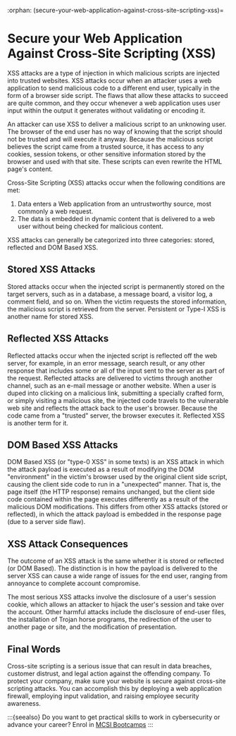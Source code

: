 :orphan:
(secure-your-web-application-against-cross-site-scripting-xss)=

# Secure your Web Application Against Cross-Site Scripting (XSS)

XSS attacks are a type of injection in which malicious scripts are injected into trusted websites. XSS attacks occur when an attacker uses a web application to send malicious code to a different end user, typically in the form of a browser side script. The flaws that allow these attacks to succeed are quite common, and they occur whenever a web application uses user input within the output it generates without validating or encoding it.

An attacker can use XSS to deliver a malicious script to an unknowing user. The browser of the end user has no way of knowing that the script should not be trusted and will execute it anyway. Because the malicious script believes the script came from a trusted source, it has access to any cookies, session tokens, or other sensitive information stored by the browser and used with that site. These scripts can even rewrite the HTML page's content.

Cross-Site Scripting (XSS) attacks occur when the following conditions are met:

1. Data enters a Web application from an untrustworthy source, most commonly a web request.
2. The data is embedded in dynamic content that is delivered to a web user without being checked for malicious content.

XSS attacks can generally be categorized into three categories: stored, reflected and DOM Based XSS.

## Stored XSS Attacks

Stored attacks occur when the injected script is permanently stored on the target servers, such as in a database, a message board, a visitor log, a comment field, and so on. When the victim requests the stored information, the malicious script is retrieved from the server. Persistent or Type-I XSS is another name for stored XSS.

## Reflected XSS Attacks

Reflected attacks occur when the injected script is reflected off the web server, for example, in an error message, search result, or any other response that includes some or all of the input sent to the server as part of the request. Reflected attacks are delivered to victims through another channel, such as an e-mail message or another website. When a user is duped into clicking on a malicious link, submitting a specially crafted form, or simply visiting a malicious site, the injected code travels to the vulnerable web site and reflects the attack back to the user's browser. Because the code came from a "trusted" server, the browser executes it. Reflected XSS is another term for it.

## DOM Based XSS Attacks

DOM Based XSS (or "type-0 XSS" in some texts) is an XSS attack in which the attack payload is executed as a result of modifying the DOM "environment" in the victim's browser used by the original client side script, causing the client side code to run in a "unexpected" manner. That is, the page itself (the HTTP response) remains unchanged, but the client side code contained within the page executes differently as a result of the malicious DOM modifications. This differs from other XSS attacks (stored or reflected), in which the attack payload is embedded in the response page (due to a server side flaw).

## XSS Attack Consequences

The outcome of an XSS attack is the same whether it is stored or reflected (or DOM Based). The distinction is in how the payload is delivered to the server XSS can cause a wide range of issues for the end user, ranging from annoyance to complete account compromise.

The most serious XSS attacks involve the disclosure of a user's session cookie, which allows an attacker to hijack the user's session and take over the account. Other harmful attacks include the disclosure of end-user files, the installation of Trojan horse programs, the redirection of the user to another page or site, and the modification of presentation.

## Final Words

Cross-site scripting is a serious issue that can result in data breaches, customer distrust, and legal action against the offending company. To protect your company, make sure your website is secure against cross-site scripting attacks. You can accomplish this by deploying a web application firewall, employing input validation, and raising employee security awareness.

:::{seealso}
Do you want to get practical skills to work in cybersecurity or advance your career? Enrol in [MCSI Bootcamps](https://www.mosse-institute.com/bootcamps.html)
:::
